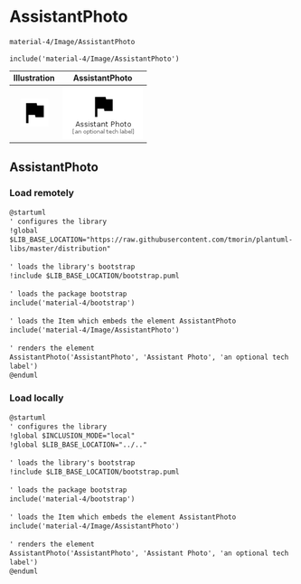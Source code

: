 # AssistantPhoto


```text
material-4/Image/AssistantPhoto
```

```text
include('material-4/Image/AssistantPhoto')
```



| Illustration | AssistantPhoto |
| :---: | :---: |
| ![illustration for Illustration](../../material-4/Image/AssistantPhoto.png) | ![illustration for AssistantPhoto](../../material-4/Image/AssistantPhoto.Local.png) |




## AssistantPhoto

### Load remotely
```plantuml
@startuml
' configures the library
!global $LIB_BASE_LOCATION="https://raw.githubusercontent.com/tmorin/plantuml-libs/master/distribution"

' loads the library's bootstrap
!include $LIB_BASE_LOCATION/bootstrap.puml

' loads the package bootstrap
include('material-4/bootstrap')

' loads the Item which embeds the element AssistantPhoto
include('material-4/Image/AssistantPhoto')

' renders the element
AssistantPhoto('AssistantPhoto', 'Assistant Photo', 'an optional tech label')
@enduml
```

### Load locally
```plantuml
@startuml
' configures the library
!global $INCLUSION_MODE="local"
!global $LIB_BASE_LOCATION="../.."

' loads the library's bootstrap
!include $LIB_BASE_LOCATION/bootstrap.puml

' loads the package bootstrap
include('material-4/bootstrap')

' loads the Item which embeds the element AssistantPhoto
include('material-4/Image/AssistantPhoto')

' renders the element
AssistantPhoto('AssistantPhoto', 'Assistant Photo', 'an optional tech label')
@enduml
```

